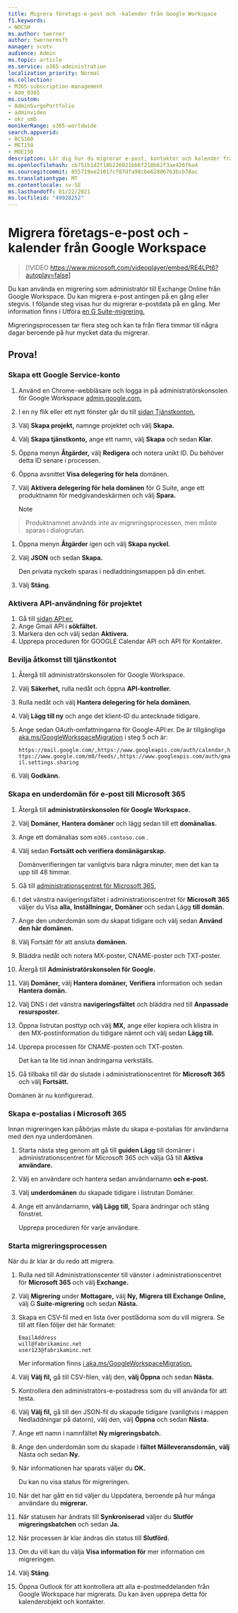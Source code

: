 ```yaml
---
title: Migrera företags-e-post och -kalender från Google Workspace
f1.keywords:
- NOCSH
ms.author: twerner
author: twernermsft
manager: scotv
audience: Admin
ms.topic: article
ms.service: o365-administration
localization_priority: Normal
ms.collection:
- M365-subscription-management
- Adm_O365
ms.custom:
- AdminSurgePortfolio
- adminvideo
- okr_smb
monikerRange: o365-worldwide
search.appverid:
- BCS160
- MET150
- MOE150
description: Lär dig hur du migrerar e-post, kontakter och kalender från Google Workspace till Microsoft 365 för företag.
ms.openlocfilehash: cb751b1d2f18b226021bb6f218b62f3ae426f6a4
ms.sourcegitcommit: 855719ee21017cf87dfa98cbe62806763bcb78ac
ms.translationtype: MT
ms.contentlocale: sv-SE
ms.lasthandoff: 01/22/2021
ms.locfileid: "49928252"
---
```

# <a name="migrate-business-email-and-calendar-from-google-workspace"></a>Migrera företags-e-post och -kalender från Google Workspace

> [!VIDEO https://www.microsoft.com/videoplayer/embed/RE4LPt6?autoplay=false]

Du kan använda en migrering som administratör till Exchange Online från Google Workspace. Du kan migrera e-post antingen på en gång eller stegvis. I följande steg visas hur du migrerar e-postdata på en gång. Mer information finns i Utföra [en G Suite-migrering.](https://docs.microsoft.com/exchange/mailbox-migration/perform-g-suite-migration)

Migreringsprocessen tar flera steg och kan ta från flera timmar till några dagar beroende på hur mycket data du migrerar.

## <a name="try-it"></a>Prova!

### <a name="create-a-google-service-account"></a>Skapa ett Google Service-konto

1. Använd en Chrome-webbläsare och logga in på administratörskonsolen för Google Workspace [admin.google.com.](https://admin.google.com) 
1. I en ny flik eller ett nytt fönster går du till [sidan Tjänstkonton.](https://console.developers.google.com/iam-admin/serviceaccounts) 
1. Välj **Skapa projekt,** namnge projektet och välj **Skapa.** 
1. Välj **Skapa tjänstkonto,** ange ett namn, välj **Skapa** och sedan **Klar.** 
1. Öppna menyn **Åtgärder,** välj **Redigera** och notera unikt ID. Du behöver detta ID senare i processen. 
1. Öppna avsnittet **Visa delegering för hela** domänen. 
1. Välj **Aktivera delegering för hela domänen** för G Suite, ange ett produktnamn för medgivandeskärmen och välj **Spara.** 

    > [!NOTE]
> Produktnamnet används inte av migreringsprocessen, men måste sparas i dialogrutan.     

1. Öppna menyn **Åtgärder** igen och välj **Skapa nyckel.** 
1. Välj **JSON** och sedan **Skapa.** 

     Den privata nyckeln sparas i nedladdningsmappen på din enhet.
 
1. Välj **Stäng**. 

### <a name="enable-api-usage-for-the-project"></a>Aktivera API-användning för projektet

1. Gå till [sidan API:er.](https://console.developers.google.com/apis/library) 
1. Ange Gmail API i **sökfältet.**
1. Markera den och välj sedan **Aktivera.**
1. Upprepa proceduren för GOOGLE Calendar API och API för Kontakter. 

### <a name="grant-access-to-the-service-account"></a>Bevilja åtkomst till tjänstkontot

1. Återgå till administratörskonsolen för Google Workspace. 
1. Välj **Säkerhet,** rulla nedåt och öppna **API-kontroller.** 
1. Rulla nedåt och välj **Hantera delegering för hela domänen.**
1. Välj **Lägg till ny** och ange det klient-ID du antecknade tidigare.
1. Ange sedan OAuth-omfattningarna för Google-API:er. De är tillgängliga [aka.ms/GoogleWorkspaceMigration](https://docs.microsoft.com/exchange/mailbox-migration/perform-g-suite-migration#grant-access-to-the-service-account-for-your-google-tenant) i steg 5 och är:

    `https://mail.google.com/,https://www.googleapis.com/auth/calendar,https://www.google.com/m8/feeds/,https://www.googleapis.com/auth/gmail.settings.sharing`
 
1. Välj **Godkänn.** 

### <a name="create-a-sub-domain-for-mail-going-to-microsoft-365"></a>Skapa en underdomän för e-post till Microsoft 365

1. Återgå till **administratörskonsolen för Google Workspace.**
1. Välj **Domäner,** **Hantera domäner** och lägg sedan till ett **domänalias.** 
1. Ange ett domänalias som `m365.contoso.com` .
1. Välj sedan **Fortsätt och verifiera domänägarskap.** 

    Domänverifieringen tar vanligtvis bara några minuter, men det kan ta upp till 48 timmar.

1. Gå till [administrationscentret för Microsoft 365.](https://admin.microsoft.com)
1. I det vänstra navigeringsfältet i administrationscentret för **Microsoft 365** väljer du Visa **alla,** **Inställningar,** **Domäner** och sedan Lägg **till domän.** 
1. Ange den underdomän som du skapat tidigare och välj sedan **Använd den här domänen.** 
1. Välj Fortsätt för att ansluta **domänen.** 
1. Bläddra nedåt och notera MX-poster, CNAME-poster och TXT-poster. 
1. Återgå till **Administratörskonsolen för Google.**
1. Välj **Domäner,** välj **Hantera domäner,** **Verifiera** information och sedan **Hantera domän.** 
1. Välj DNS i det vänstra **navigeringsfältet** och bläddra ned till **Anpassade resursposter.** 
1. Öppna listrutan posttyp och välj **MX,** ange eller kopiera och klistra in den MX-postinformation du tidigare nämnt och välj sedan **Lägg till.** 
1. Upprepa processen för CNAME-posten och TXT-posten. 

    Det kan ta lite tid innan ändringarna verkställs.  

1. Gå tillbaka till där du slutade i administrationscentret för **Microsoft 365** och välj **Fortsätt.** 

Domänen är nu konfigurerad.  

### <a name="create-email-aliases-in-microsoft-365"></a>Skapa e-postalias i Microsoft 365

Innan migreringen kan påbörjas måste du skapa e-postalias för användarna med den nya underdomänen. 

1. Starta nästa steg genom att gå till **guiden Lägg** till domäner i administrationscentret för Microsoft 365 och välja Gå till **Aktiva användare.** 
1. Välj en användare och hantera sedan användarnamn **och e-post.** 
1. Välj **underdomänen** du skapade tidigare i listrutan Domäner. 
1. Ange ett användarnamn, **välj Lägg** **till,** Spara ändringar och stäng fönstret. 

    Upprepa proceduren för varje användare. 

### <a name="start-the-migration-process"></a>Starta migreringsprocessen

När du är klar är du redo att migrera. 

1. Rulla ned till Administrationscenter till vänster i administrationscentret för **Microsoft 365** och välj **Exchange.** 
1. Välj **Migrering** under **Mottagare,** välj **Ny,** **Migrera till Exchange Online,** välj G **Suite-migrering** och sedan **Nästa.** 
1. Skapa en CSV-fil med en lista över postlådorna som du vill migrera. Se till att filen följer det här formatet: 

    ```CSV
    EmailAddress
    will@fabrikaminc.net
    user123@fabrikaminc.net
    ```

      Mer information finns [i aka.ms/GoogleWorkspaceMigration.](https://docs.microsoft.com/exchange/mailbox-migration/perform-g-suite-migration#start-a-g-suite-migration-batch-with-the-exchange-admin-center-eac) 

1. Välj **Välj fil,** gå till CSV-filen, välj den, **välj Öppna** och sedan **Nästa.** 
1. Kontrollera den administratörs-e-postadress som du vill använda för att testa. 
1. Välj **Välj fil,** gå till den JSON-fil du skapade tidigare (vanligtvis i mappen Nedladdningar på datorn), välj den, välj **Öppna** och sedan **Nästa.** 
1. Ange ett namn i namnfältet **Ny migreringsbatch.**
1. Ange den underdomän som du skapade i **fältet Målleveransdomän,** **välj** Nästa och sedan **Ny.** 
1. När informationen har sparats väljer du **OK.** 

    Du kan nu visa status för migreringen. 

1. När det har gått en tid väljer du Uppdatera, beroende på hur många användare du **migrerar.** 
1. När statusen har ändrats till **Synkroniserad** väljer du **Slutför migreringsbatchen** och sedan **Ja.** 
1. När processen är klar ändras din status till **Slutförd.** 
1. Om du vill kan du välja **Visa information för** mer information om migreringen. 
1. Välj **Stäng**. 
1. Öppna Outlook för att kontrollera att alla e-postmeddelanden från Google Workspace har migrerats.
Du kan även upprepa detta för kalenderobjekt och kontakter.